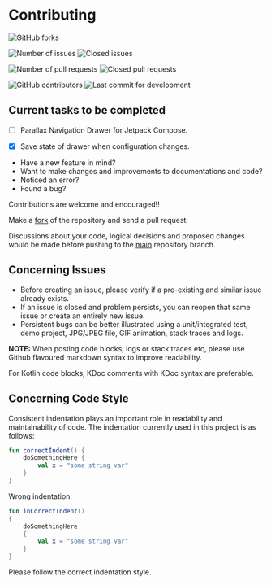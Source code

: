 Contributing
============

<img alt="GitHub forks" src="https://img.shields.io/github/forks/IODevBlue/ParallaxNavigationDrawer?label=Forks&color=0109B6&style=for-the-badge">

<img alt="Number of issues" src="https://img.shields.io/github/issues-raw/IODevBlue/ParallaxNavigationDrawer?color=0109B6&style=for-the-badge"> <img alt="Closed issues" src="https://img.shields.io/github/issues-closed-raw/IODevBlue/ParallaxNavigationDrawer?color=0109B6&style=for-the-badge">

<img alt="Number of pull requests" src="https://img.shields.io/github/issues-pr-raw/IODevBlue/ParallaxNavigationDrawer?color=0109B6&style=for-the-badge"> <img alt="Closed pull requests" src="https://img.shields.io/github/issues-pr-closed-raw/IODevBlue/ParallaxNavigationDrawer?color=0109B6&style=for-the-badge">

<img alt="GitHub contributors" src="https://img.shields.io/github/contributors/IODevBlue/ParallaxNavigationDrawer?color=0109B6&style=for-the-badge">

<img alt="Last commit for development" src="https://img.shields.io/github/last-commit/IODevBlue/ParallaxNavigationDrawer/development?color=0109B6&style=for-the-badge">

Current tasks to be completed
-----------------------------
- [ ] Parallax Navigation Drawer for Jetpack Compose.

- [x] Save state of drawer when configuration changes.

- Have a new feature in mind?
- Want to make changes and improvements to documentations and code?
- Noticed an error?
- Found a bug?

Contributions are welcome and encouraged!!

Make a [fork](https://github.com/IODevBlue/ParallaxNavigationDrawer/fork) of the repository and send a pull request.

Discussions about your code, logical decisions and proposed changes would be made before pushing to the [main](https://github.com/IODevBlue/ParallaxNavigationDrawer/tree/main) repository branch.

Concerning Issues
-----------------
- Before creating an issue, please verify if a pre-existing and similar issue already exists. 
- If an issue is closed and problem persists, you can reopen that same issue or create an entirely new issue.
- Persistent bugs can be better illustrated using a unit/integrated test, demo project, JPG/JPEG file, GIF animation, stack traces and logs. 

**NOTE:** When posting code blocks, logs or stack traces etc, please use Github flavoured markdown syntax to improve readability.

For Kotlin code blocks, KDoc comments with KDoc syntax are preferable.

Concerning Code Style
---------------------
Consistent indentation plays an important role in readability and maintainability of code. 
The indentation currently used in this project is as follows:
```KOTLIN
fun correctIndent() {
	doSomethingHere {
		val x = "some string var"
	}
}
```
Wrong indentation:
```KOTLIN
fun inCorrectIndent() 
{
	doSomethingHere 
	{
		val x = "some string var"
	}
}
```
Please follow the correct indentation style.
